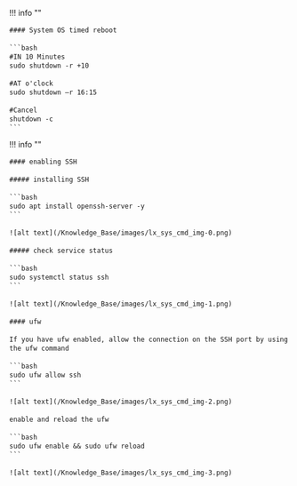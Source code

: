 !!! info ""

    #### System OS timed reboot

    ```bash
    #IN 10 Minutes
    sudo shutdown -r +10
    
    #AT o'clock
    sudo shutdown –r 16:15
    
    #Cancel
    shutdown -c
    ```

!!! info ""

    #### enabling SSH

    ##### installing SSH

    ```bash
    sudo apt install openssh-server -y
    ```

    ![alt text](/Knowledge_Base/images/lx_sys_cmd_img-0.png)

    ##### check service status

    ```bash
    sudo systemctl status ssh
    ```

    ![alt text](/Knowledge_Base/images/lx_sys_cmd_img-1.png)

    #### ufw

    If you have ufw enabled, allow the connection on the SSH port by using the ufw command

    ```bash
    sudo ufw allow ssh
    ```

    ![alt text](/Knowledge_Base/images/lx_sys_cmd_img-2.png)

    enable and reload the ufw

    ```bash
    sudo ufw enable && sudo ufw reload
    ```

    ![alt text](/Knowledge_Base/images/lx_sys_cmd_img-3.png)
